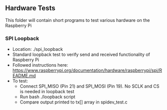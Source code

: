 ## Hardware Tests

This folder will contain short programs to test various hardware on the Raspberry Pi

### SPI Loopback
 - Location: ./spi_loopback
 - Standard loopback test to verify send and received functionality of Raspberry Pi
 - Followed instructions here: https://www.raspberrypi.org/documentation/hardware/raspberrypi/spi/README.md
 - To test:
   - Connect SPI_MISO (Pin 21) and SPI_MOSI (Pin 19). No SCLK and CS is needed in loopback test
   - Run bash ./loopback script
   - Compare output printed to tx[] array in spidev_test.c
